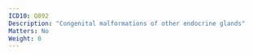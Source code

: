 ```yaml
---
ICD10: Q892
Description: "Congenital malformations of other endocrine glands"
Matters: No
Weight: 0
---
```

